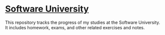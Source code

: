 # [Software University](https://softuni.bg/)
This repository tracks the progress of my studies at the Software University. It includes homework, exams, and other related exercises and notes.
